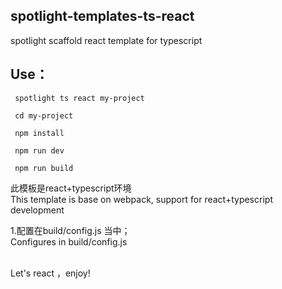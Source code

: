 ## spotlight-templates-ts-react
spotlight scaffold react template for typescript<br>

## Use：

     spotlight ts react my-project

     cd my-project

     npm install

     npm run dev

     npm run build

此模板是react+typescript环境<br>
This template is base on webpack, support for react+typescript development <br>

1.配置在build/config.js 当中；<br>
  Configures in build/config.js <br><br>

Let's react ，enjoy!
